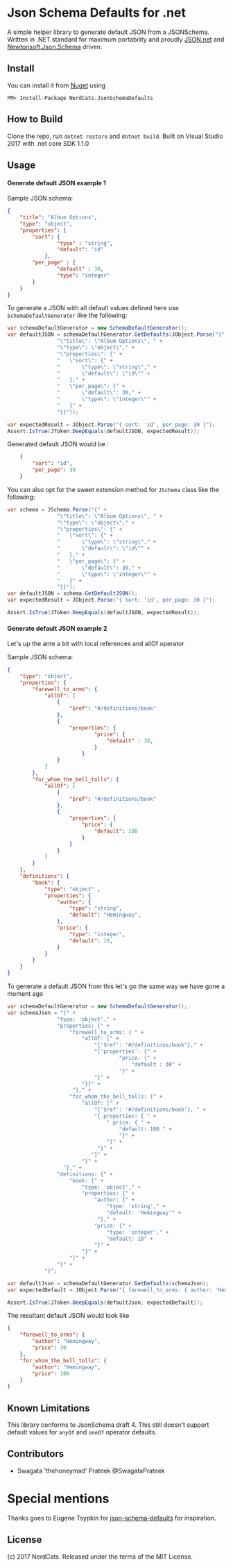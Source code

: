 # Json Schema Defaults for .net
A simple helper library to generate default JSON from a JSONSchema. Written in .NET standard for maximum portability and proudly [JSON.net](https://github.com/JamesNK/Newtonsoft.Json) and [Newtonsoft.Json.Schema](https://github.com/JamesNK/Newtonsoft.Json.Schema) driven.

## Install
You can install it from [Nuget](https://www.nuget.org/packages/NerdCats.JsonSchemaDefaults/) using

```
PM> Install-Package NerdCats.JsonSchemaDefaults
```

## How to Build
Clone the repo, run `dotnet restore` and `dotnet build`. Built on Visual Studio 2017 with .net core SDK 1.1.0

## Usage

#### Generate default JSON example 1
Sample JSON schema:

```json
{
    "title": "Album Options",
    "type": "object",
    "properties": {
        "sort": {
                "type" : "string",
                "default": "id"
            },
        "per_page" : {
                "default" : 30,
                "type": "integer"
        }
    }
}
```

To generate a JSON with all default values defined here use `SchemaDefaultGenerator` like the following:

```csharp
var schemaDefaultGenerator = new SchemaDefaultGenerator();
var defaultJSON = schemaDefaultGenerator.GetDefaults(JObject.Parse("{" +
                "\"title\": \"Album Options\", " +
                "\"type\": \"object\"," +
                "\"properties\": {" +
                "   \"sort\": {" +
                "       \"type\": \"string\"," +
                "       \"default\": \"id\"" +
                "   }," +
                "   \"per_page\": {" +
                "       \"default\": 30," +
                "       \"type\": \"integer\"" +
                "   }" +
                "}}"));

var expectedResult = JObject.Parse("{ sort: 'id', per_page: 30 }");
Assert.IsTrue(JToken.DeepEquals(defaultJSON, expectedResult));
```

Generated default JSON would be :

```json
    {
        "sort": "id",
        "per_page": 30
    }
```

You can also opt for the sweet extension method for `JSchema` class like the following:

```csharp
var schema = JSchema.Parse("{" +
                "\"title\": \"Album Options\", " +
                "\"type\": \"object\"," +
                "\"properties\": {" +
                "   \"sort\": {" +
                "       \"type\": \"string\"," +
                "       \"default\": \"id\"" +
                "   }," +
                "   \"per_page\": {" +
                "       \"default\": 30," +
                "       \"type\": \"integer\"" +
                "   }" +
                "}}");
var defaultJSON = schema.GetDefaultJSON();
var expectedResult = JObject.Parse("{ sort: 'id', per_page: 30 }");

Assert.IsTrue(JToken.DeepEquals(defaultJSON, expectedResult));
```

#### Generate default JSON example 2

Let's up the ante a bit with local references and allOf operator

Sample JSON schema:

```json
{
    "type": "object",
    "properties": {
        "farewell_to_arms": {
            "allOf": [
                {
                    "$ref": "#/definitions/book"
                },
                {
                    "properties": {
                            "price": {
                                "default" : 30,
                            }
                        }
                }
            ]
        },
        "for_whom_the_bell_tolls": {
            "allOf": [
                {
                    "$ref": "#/definitions/book"
                },
                {
                    "properties": {
                        "price": {
                            "default": 100
                        }
                    }
                }
            ]
        }
    },
    "definitions": {
        "book": {
            "type": "object" ,
            "properties": {
                "author": {
                    "type": "string",
                    "default": "Hemingway",
                },
                "price": {
                    "type": "integer",
                    "default": 10,
                }
            }
        }
    }
}
```

To generate a default JSON from this let's go the same way we have gone a moment ago

```csharp
var schemaDefaultGenerator = new SchemaDefaultGenerator();
var schemaJson = "{" +
                "type: 'object'," +
                "properties: {" +
                    "farewell_to_arms: { " +
                        "allOf: [" +
                            "{'$ref': '#/definitions/book'}," +
                            "{'properties': {" +
                                    "price: {" +
                                        "default : 30" +
                                    "}" +
                            "}" +
                        "}]" +
                     "}," +
                    "for_whom_the_bell_tolls: {" +
                        "allOf: [" +
                            "{'$ref': '#/definitions/book'}, " +
                            "{ properties: { " +
                                " price: { " +
                                    "default: 100 " +
                                    "}" +
                                "}" +
                             "}" +
                           "]" +
                        "}" +
                  "}," +
                "definitions: {" +
                    "book: {" +
                        "type: 'object'," +
                        "properties: {" +
                            "author: {" +
                                "type: 'string'," +
                                "default: 'Hemingway'" +
                             "}," +
                            "price: {" +
                                "type: 'integer'," +
                                "default: 10" +
                            "}" +
                        "}" +
                    "}" +
                "}" +
            "}";

var defaultJson = schemaDefaultGenerator.GetDefaults(schemaJson);
var expectedDefault = JObject.Parse("{ farewell_to_arms: { author: 'Hemingway', price: 30 }, for_whom_the_bell_tolls: { author: 'Hemingway', price: 100 } }");

Assert.IsTrue(JToken.DeepEquals(defaultJson, expectedDefault));
```
The resultant default JSON would look like

```json
{
    "farewell_to_arms": {
        "author": "Hemingway",
        "price": 30
    },
    "for_whom_the_bell_tolls": {
        "author": "Hemingway",
        "price": 100
    }
}
```

## Known Limitations
This library conforms to JsonSchema draft 4. This still doesn't support default values for `anyOf` and `oneOf` operator defaults.

## Contributors

* Swagata 'thehoneymad' Prateek @SwagataPrateek

# Special mentions
Thanks goes to Eugene Tsypkin for [json-schema-defaults](https://github.com/chute/json-schema-defaults) for inspiration.


## License
(c) 2017 NerdCats. Released under the terms of the MIT License.